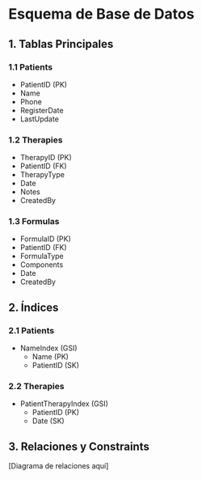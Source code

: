 # Esquema de Base de Datos

## 1. Tablas Principales

### 1.1 Patients
- PatientID (PK)
- Name
- Phone
- RegisterDate
- LastUpdate

### 1.2 Therapies
- TherapyID (PK)
- PatientID (FK)
- TherapyType
- Date
- Notes
- CreatedBy

### 1.3 Formulas
- FormulaID (PK)
- PatientID (FK)
- FormulaType
- Components
- Date
- CreatedBy

## 2. Índices

### 2.1 Patients
- NameIndex (GSI)
  - Name (PK)
  - PatientID (SK)

### 2.2 Therapies
- PatientTherapyIndex (GSI)
  - PatientID (PK)
  - Date (SK)

## 3. Relaciones y Constraints
[Diagrama de relaciones aquí]

